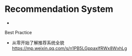 # Recommendation System
- 

Best Practice
- 从零开始了解推荐系统全貌 https://mp.weixin.qq.com/s/n1PB5LGppaxlfRWx8WxhLg
